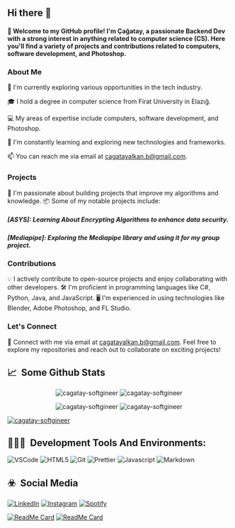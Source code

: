 ## Hi there 👋

#### 👋 Welcome to my GitHub profile! I'm Çağatay, a passionate Backend Dev with a strong interest in anything related to computer science (CS). Here you'll find a variety of projects and contributions related to computers, software development, and Photoshop.

### About Me

💼 I'm currently exploring various opportunities in the tech industry.

🎓 I hold a degree in computer science from Firat University in Elazığ.

💻 My areas of expertise include computers, software development, and Photoshop.

🌱 I'm constantly learning and exploring new technologies and frameworks.

📫 You can reach me via email at cagatayalkan.b@gmail.com.

### Projects

🚀 I'm passionate about building projects that improve my algorithms and knowledge.
📦 Some of my notable projects include:

##### [ASYS]: Learning About Encrypting Algorithms to enhance data security.
##### [Mediapipe]: Exploring the Mediapipe library and using it for my group project.

### Contributions

💡 I actively contribute to open-source projects and enjoy collaborating with other developers.
🛠 I'm proficient in programming languages like C#, Python, Java, and JavaScript.
🖥️ I'm experienced in using technologies like Blender, Adobe Photoshop, and FL Studio.

### Let's Connect

🔗 Connect with me via email at cagatayalkan.b@gmail.com.
Feel free to explore my repositories and reach out to collaborate on exciting projects!

<h2>📈 &nbsp;Some Github Stats</h2>
<span align="center">
  <p><img  src="https://github-readme-stats.vercel.app/api/top-langs?username=cagatay-softgineer&show_icons=true&locale=en&layout=compact" alt="cagatay-softgineer" />   <img  src="https://github-readme-streak-stats.herokuapp.com?user=cagatay-softgineer&hide_border=false&theme=black-ice&background=152238&stroke=00E6FE" alt="cagatay-softgineer" /></p>

</span>
<span align="center">
  <p>
  <img  src="https://github-readme-stats.vercel.app/api?username=cagatay-softgineer&show_icons=true&hide_border=false&bg_color=152238&title_color=00E6FE&icon_color=00E6FE&text_color=00E6FE" alt="cagatay-softgineer" /> <img  src="https://leetcode-stats-six.vercel.app/api?username=Ryujin_b" alt="cagatay-softgineer" />
  </p>
</span>

<a href="https://github.com/ryo-ma/github-profile-trophy"><img src="https://github-profile-trophy.vercel.app/?username=cagatay-softgineer&margin-w=15" alt="cagatay-softgineer" /></a> 

<h2>👨🏻‍💻 &nbsp;Development Tools And Environments:</h2>
<p>
  <img alt="VSCode" src="https://img.shields.io/badge/-Visual_Studio_Code-0078D4?style=flat-square&logo=visual%20studio%20code&logoColor=white" />
  <img alt="HTML5" src="https://img.shields.io/badge/-HTML5-E34F26?style=flat-square&logo=html5&logoColor=white" />
  <img alt="Git" src="https://img.shields.io/badge/-Git-F05032?style=flat-square&logo=git&logoColor=white" />

  <img alt="Prettier" src="https://img.shields.io/badge/-Prettier-F7B93E?style=flat-square&logo=prettier&logoColor=white" />
  <img alt="Javascript" src="https://img.shields.io/badge/-JavaScript-F7DF1E?style=flat-square&logo=javascript&logoColor=black" />
  <img alt="Markdown" src="https://img.shields.io/badge/-Markdown-000000?style=flat-square&logo=Markdown&logoColor=white" />
</p>

<h2>☣️ &nbsp;Social Media</h2>
<p>
<a href="https://www.linkedin.com/in/cagatay-softgineer/" target="_blank"><img src="https://img.shields.io/badge/LinkedIn-%230077B5.svg?&style=flat-square&logo=linkedin&logoColor=white" alt="LinkedIn"></a>
<a href="https://www.instagram.com/cxgxtxyxlkxn/" target="_blank"><img src="https://img.shields.io/badge/Instagram-%23E4405F.svg?&style=flat-square&logo=instagram&logoColor=white" alt="Instagram"></a>
<a href="https://open.spotify.com/user/xyypabyfrp3z0le7niauo8s0l?si=ab88c1d4aa6645c0" target="_blank"><img src="https://img.shields.io/badge/Spotify-%231ED760.svg?&style=flat-square&logo=spotify&logoColor=white" alt="Spotify"></a>
</p>



[![ReadMe Card](https://github-readme-stats.vercel.app/api/pin/?username=cagatay-softgineer&repo=mediapipe)](https://github.com/cagatay-softgineer/mediapipe)
[![ReadMe Card](https://github-readme-stats.vercel.app/api/pin/?username=cagatay-softgineer&repo=Glass-Fragmentation-Heatmap)](https://github.com/cagatay-softgineer/Glass-Fragmentation-Heatmap)
